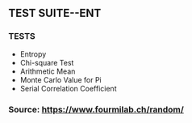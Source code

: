 ## TEST SUITE--ENT

### TESTS

- Entropy
- Chi-square Test
- Arithmetic Mean
- Monte Carlo Value for Pi
- Serial Correlation Coefficient
  
### Source: https://www.fourmilab.ch/random/
